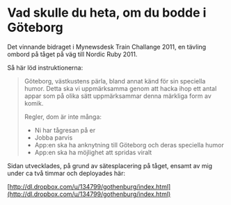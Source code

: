 Vad skulle du heta, om du bodde i Göteborg
==========================================

Det vinnande bidraget i Mynewsdesk Train Challange 2011, en tävling ombord på
tåget på väg till Nordic Ruby 2011.

Så här löd instruktionerna:

> Göteborg, västkustens pärla, bland annat känd för sin speciella humor. Detta
> ska vi uppmärksamma genom att hacka ihop ett antal appar som på olika sätt
> uppmärksammar denna märkliga form av komik.
>
> Regler, dom är inte många:
>
> * Ni har tågresan på er
> * Jobba parvis
> * App:en ska ha anknytning till Göteborg och deras speciella humor
> * App:en ska ha möjlighet att spridas viralt

Sidan utvecklades, på grund av sätesplacering på tåget, ensamt av mig under ca
två timmar och deployades här:

[http://dl.dropbox.com/u/134799/gothenburg/index.html](http://dl.dropbox.com/u/134799/gothenburg/index.html)
